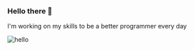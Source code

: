 ### Hello there 👋

I'm working on my skills to be a better programmer every day

![hello](https://cdn.shopify.com/s/files/1/0518/5690/0276/products/LucyPeeker_720x.png?v=1665513381)

